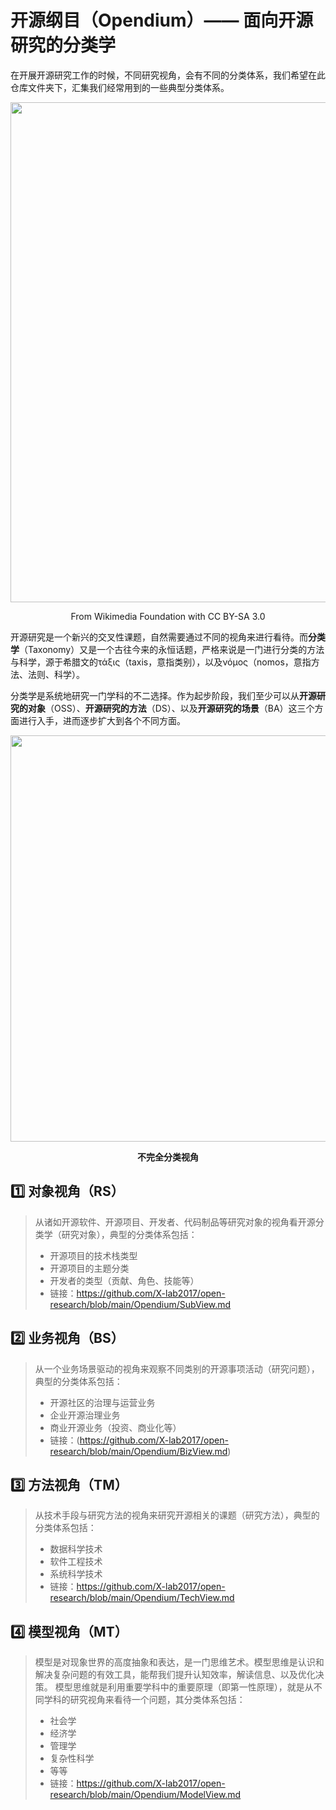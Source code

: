 # 开源纲目（Opendium）—— 面向开源研究的分类学

在开展开源研究工作的时候，不同研究视角，会有不同的分类体系，我们希望在此仓库文件夹下，汇集我们经常用到的一些典型分类体系。

<div align=center>
<img src="https://user-images.githubusercontent.com/15010826/166406965-d3583039-90be-4646-a177-796d180a89fc.png" width="800px">
</div>
<p align="center">From Wikimedia Foundation with CC BY-SA 3.0 </p>

开源研究是一个新兴的交叉性课题，自然需要通过不同的视角来进行看待。而**分类学**（Taxonomy）又是一个古往今来的永恒话题，严格来说是一门进行分类的方法与科学，源于希腊文的τάξις（taxis，意指类别），以及νόμος（nomos，意指方法、法则、科学）。

分类学是系统地研究一门学科的不二选择。作为起步阶段，我们至少可以从**开源研究的对象**（OSS）、**开源研究的方法**（DS）、以及**开源研究的场景**（BA）这三个方面进行入手，进而逐步扩大到各个不同方面。

<div align=center>
<img src="https://user-images.githubusercontent.com/15010826/166081936-0c0f6851-9a13-4a99-b1d2-b28c80dc7a10.png" width="650px">
</div>

**<p align="center">不完全分类视角</p>**

## 1️⃣ **对象视角（RS）**

> 从诸如开源软件、开源项目、开发者、代码制品等研究对象的视角看开源分类学（研究对象），典型的分类体系包括：
> - 开源项目的技术栈类型
> - 开源项目的主题分类
> - 开发者的类型（贡献、角色、技能等）
> - 链接：https://github.com/X-lab2017/open-research/blob/main/Opendium/SubView.md

## 2️⃣ **业务视角（BS）**

> 从一个业务场景驱动的视角来观察不同类别的开源事项活动（研究问题），典型的分类体系包括：
> - 开源社区的治理与运营业务
> - 企业开源治理业务
> - 商业开源业务（投资、商业化等）
> - 链接：(https://github.com/X-lab2017/open-research/blob/main/Opendium/BizView.md)

## 3️⃣ **方法视角（TM）**

> 从技术手段与研究方法的视角来研究开源相关的课题（研究方法），典型的分类体系包括：
> - 数据科学技术
> - 软件工程技术
> - 系统科学技术
> - 链接：https://github.com/X-lab2017/open-research/blob/main/Opendium/TechView.md

## 4️⃣ **模型视角（MT）**

> 模型是对现象世界的高度抽象和表达，是一门思维艺术。模型思维是认识和解决复杂问题的有效工具，能帮我们提升认知效率，解读信息、以及优化决策。
> 模型思维就是利用重要学科中的重要原理（即第一性原理），就是从不同学科的研究视角来看待一个问题，其分类体系包括：
> - 社会学
> - 经济学
> - 管理学
> - 复杂性科学
> - 等等
> - 链接：https://github.com/X-lab2017/open-research/blob/main/Opendium/ModelView.md


